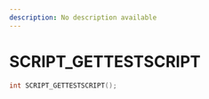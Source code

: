 ```yaml
---
description: No description available 
---
```


# SCRIPT_GETTESTSCRIPT

```cpp
int SCRIPT_GETTESTSCRIPT();
```